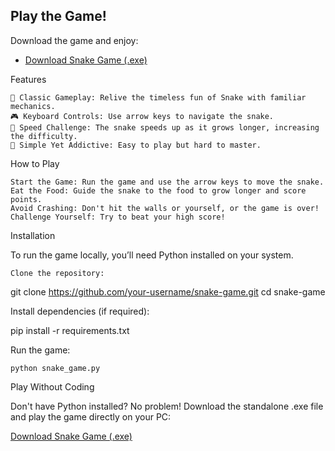 ## Play the Game!
Download the game and enjoy:
- [Download Snake Game (.exe)]([https://drive.google.com/file/d/1cod-nVKfLEWi67ne3LUIcuotOTmWCpU8/view?usp=sharing](https://mega.nz/file/VwomzA4Y#DhNJ_3WLYU28mAFxZiO9nfq53IAyCdKtbw7ffTmMKdY))

Features

    🐍 Classic Gameplay: Relive the timeless fun of Snake with familiar mechanics.
    🎮 Keyboard Controls: Use arrow keys to navigate the snake.
    🚀 Speed Challenge: The snake speeds up as it grows longer, increasing the difficulty.
    🌟 Simple Yet Addictive: Easy to play but hard to master.

How to Play

    Start the Game: Run the game and use the arrow keys to move the snake.
    Eat the Food: Guide the snake to the food to grow longer and score points.
    Avoid Crashing: Don't hit the walls or yourself, or the game is over!
    Challenge Yourself: Try to beat your high score!


Installation

To run the game locally, you’ll need Python installed on your system.

    Clone the repository:

git clone https://github.com/your-username/snake-game.git
cd snake-game

Install dependencies (if required):

pip install -r requirements.txt

Run the game:

    python snake_game.py

Play Without Coding

Don't have Python installed? No problem! Download the standalone .exe file and play the game directly on your PC:

[Download Snake Game (.exe)]([https://drive.google.com/file/d/1cod-nVKfLEWi67ne3LUIcuotOTmWCpU8/view?usp=sharing](https://mega.nz/file/VwomzA4Y#DhNJ_3WLYU28mAFxZiO9nfq53IAyCdKtbw7ffTmMKdY))
